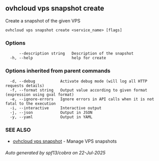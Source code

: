 ## ovhcloud vps snapshot create

Create a snapshot of the given VPS

```
ovhcloud vps snapshot create <service_name> [flags]
```

### Options

```
      --description string   Description of the snapshot
  -h, --help                 help for create
```

### Options inherited from parent commands

```
  -d, --debug           Activate debug mode (will log all HTTP requests details)
  -f, --format string   Output value according to given format (expression using gval format)
  -e, --ignore-errors   Ignore errors in API calls when it is not fatal to the execution
  -i, --interactive     Interactive output
  -j, --json            Output in JSON
  -y, --yaml            Output in YAML
```

### SEE ALSO

* [ovhcloud vps snapshot](ovhcloud_vps_snapshot.md)	 - Manage VPS snapshots

###### Auto generated by spf13/cobra on 22-Jul-2025
